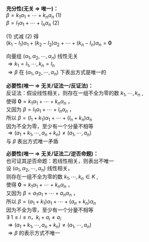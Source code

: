 **充分性(无关 $\Rightarrow$ 唯一)：**  
 $\beta=k_1\alpha_1+\cdots+k_n\alpha_n\ (1)$  
 $\beta=l_1\alpha_1+\cdots+l_n\alpha_n\ (2)$  
  
 $(1)$ 式减 $(2)$ 得  
 $(k_1-l_1)\alpha_1+(k_2-l_2)\alpha_2+\cdots+(k_n-l_n)\alpha_n=\mathbf0$  
  
向量组 $(\alpha_1,\alpha_2,\cdots,\alpha_n)$ 线性无关  
 $\Rightarrow k_1=l_1,\cdots,k_n=l_n$  
 $\Rightarrow\beta$ 在 $(\alpha_1,\alpha_2,\cdots,\alpha_n)$ 下表出方式是唯一的  
  
**必要性(唯一 $\Rightarrow$ 无关/证法一/反证法)：**  
反证法：假设线性相关，则存在一组不全为零的数 $k_1,\cdots,k_n$ ,  
使得 $\mathbf{0}=k_1\alpha_1+\cdots+k_n\alpha_n$ ，  
又因为 $\beta=l_1\alpha_1+\cdots+l_n\alpha_n$ ，  
所以 $\beta=(l_1+k_1)\alpha_1+\cdots+(l_n+k_n)\alpha_n$  
因为不全为零，至少有一个分量不相等  
 $\Rightarrow(a_1+k_1,\cdots,a_n+k_n)\neq(a_1,\cdots,a_n)$  
与 $\beta$ 表出方式唯一矛盾  
  
**必要性(唯一 $\Rightarrow$ 无关/证法二/逆否命题)：**  
也可证其逆否命题：若线性相关，则表出不唯一  
设 $(\alpha_1,\alpha_2,\cdots,\alpha_n)$ 线性相关，  
则存在一组不全为零的数 $k_1,\cdots,k_n\in K$ ,  
使得 $\mathbf{0}=k_1\alpha_1+\cdots+k_n\alpha_n$ ，  
又因为 $\beta=a_1\alpha_1+\cdots+a_n\alpha_n$ ，  
所以 $\beta=(a_1+k_1)\alpha_1+\cdots+(a_n+k_n)\alpha_n$  
因为不全为零，至少有一个分量不相等  
 $\exists\ 1\le i\leq n，k_i+a_i\neq a_i$  
 $\Rightarrow(a_1+k_1,\cdots,a_n+k_n)\neq(a_1,\cdots,a_n)$  
 $\Rightarrow\beta$ 的表示方式不唯一  
